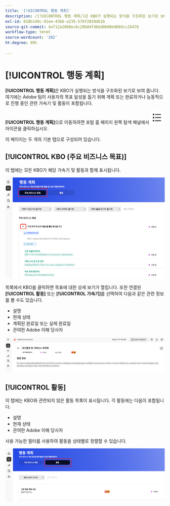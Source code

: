 ```yaml
---
title: '[!UICONTROL 행동 계획]'
description: /[!UICONTROL 행동 계획/]은 KBO가 실행되는 방식을 구조화된 보기로 보여 줍니다. 여기에는 Adobe 팀이 사용자의 목표 달성을 돕기 위해 계획 또는 완료하거나 능동적으로 진행 중인 관련 가속기 및 활동이 포함됩니다.
exl-id: 818b149c-91ee-43b6-a235-576f2810db1b
source-git-commit: 4af12a2808ec6c20b84fdbbd0608e9603cc2647b
workflow-type: tm+mt
source-wordcount: '202'
ht-degree: 99%

---
```


# [!UICONTROL 행동 계획]

**[!UICONTROL 행동 계획]**&#x200B;은 KBO가 실행되는 방식을 구조화된 보기로 보여 줍니다. 여기에는 Adobe 팀이 사용자의 목표 달성을 돕기 위해 계획 또는 완료하거나 능동적으로 진행 중인 관련 가속기 및 활동이 포함됩니다.

**[!UICONTROL 행동 계획]**&#x200B;으로 이동하려면 포털 홈 페이지 왼쪽 탐색 패널에서 ![action-plan-icon](/help/adobe-success-portal/assets/action-plan-icon.png) 아이콘을 클릭하십시오.

이 페이지는 두 개의 기본 탭으로 구성되어 있습니다.

## [!UICONTROL KBO (주요 비즈니스 목표)]

이 탭에는 모든 KBO가 해당 가속기 및 활동과 함께 표시됩니다.

![action-plan-kbo-tab](/help/adobe-success-portal/assets/action-plan-kbo-tab.png)

목록에서 KBO를 클릭하면 목표에 대한 상세 보기가 열립니다. 또한 연결된 **[!UICONTROL 활동]** 또는 **[!UICONTROL 가속기]**&#x200B;를 선택하여 다음과 같은 관련 정보를 볼 수도 있습니다.

* 설명
* 현재 상태
* 계획된 완료일 또는 실제 완료일
* 관여한 Adobe 이해 당사자

![action-plan-kbo-tab-about-activity](/help/adobe-success-portal/assets/action-plan-kbo-tab-about-activity.png)

## [!UICONTROL 활동]

이 탭에는 KBO와 관련되지 않은 활동 목록이 표시됩니다. 각 활동에는 다음이 포함됩니다.

* 설명
* 현재 상태
* 관여한 Adobe 이해 당사자

사용 가능한 필터를 사용하여 활동을 상태별로 정렬할 수 있습니다.

![action-plan-activity-tab](/help/adobe-success-portal/assets/action-plan-activity-tab.png)
